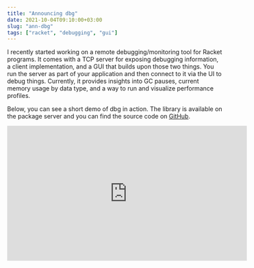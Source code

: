 ```yaml
---
title: "Announcing dbg"
date: 2021-10-04T09:10:00+03:00
slug: "ann-dbg"
tags: ["racket", "debugging", "gui"]
---
```


I recently started working on a remote debugging/monitoring tool for
Racket programs.  It comes with a TCP server for exposing debugging
information, a client implementation, and a GUI that builds upon those
two things.  You run the server as part of your application and then
connect to it via the UI to debug things.  Currently, it provides
insights into GC pauses, current memory usage by data type, and a way
to run and visualize performance profiles.

Below, you can see a short demo of dbg in action.  The library is
available on the package server and you can find the source code on
[GitHub][dbg].

<div align="center">
  <iframe width="560" height="315" src="https://www.youtube-nocookie.com/embed/KqRq1t9Ey8k" title="YouTube video player" frameborder="0" allow="accelerometer; autoplay; clipboard-write; encrypted-media; gyroscope; picture-in-picture" allowfullscreen></iframe>
</div>

[dbg]: https://github.com/Bogdanp/racket-dbg
